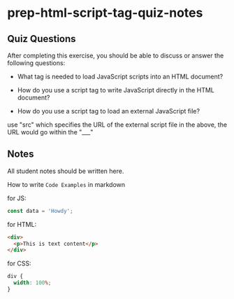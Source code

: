 # prep-html-script-tag-quiz-notes

## Quiz Questions

After completing this exercise, you should be able to discuss or answer the following questions:

- What tag is needed to load JavaScript scripts into an HTML document?

<script></script>

- How do you use a script tag to write JavaScript directly in the HTML document?

<script> document.getElementById("ID of the element").innerHTML = "string";
</script>

- How do you use a script tag to load an external JavaScript file?

<script src = "___"></script>

use "src" which specifies the URL of the external script file
in the above, the URL would go within the "\_\_\_"

## Notes

All student notes should be written here.

How to write `Code Examples` in markdown

for JS:

```javascript
const data = 'Howdy';
```

for HTML:

```html
<div>
  <p>This is text content</p>
</div>
```

for CSS:

```css
div {
  width: 100%;
}
```
